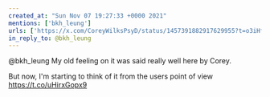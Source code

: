 ```yaml
---
created_at: "Sun Nov 07 19:27:33 +0000 2021"
mentions: ['bkh_leung']
urls: ['https://x.com/CoreyWilksPsyD/status/1457391882917629955?t=o3iHfkMvmRZCuXRBLZFgZA&s=19']
in_reply_to: @bkh_leung
---
```


@bkh_leung My old feeling on it was said really well here by Corey.

But now, I'm starting to think of it from the users point of view 
https://t.co/uHirxGopx9